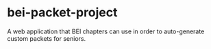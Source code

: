 # bei-packet-project
A web application that BEI chapters can use in order to auto-generate custom packets for seniors.
